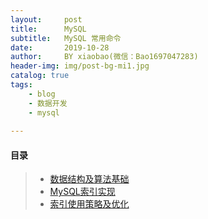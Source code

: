 ```yaml
---
layout:     post
title:      MySQL
subtitle:   MySQL 常用命令
date:       2019-10-28
author:     BY xiaobao(微信：Bao1697047283)
header-img: img/post-bg-mi1.jpg
catalog: true
tags:
    - blog
    - 数据开发
    - mysql
    
---
```



#### 目录
>* [数据结构及算法基础](https://lianxiaobao.github.io/2019/09/17/Mysql%E6%95%B0%E6%8D%AE%E7%BB%93%E6%9E%84%E5%8F%8A%E7%AE%97%E6%B3%95%E5%9F%BA%E7%A1%80/)
>* [MySQL索引实现](https://lianxiaobao.github.io/2019/09/17/Mysql%E7%B4%A2%E5%BC%95%E5%AE%9E%E7%8E%B0/)
>* [索引使用策略及优化](https://lianxiaobao.github.io/2019/09/17/Mysql%E7%B4%A2%E5%BC%95%E4%BD%BF%E7%94%A8%E7%AD%96%E7%95%A5%E5%8F%8A%E4%BC%98%E5%8C%96/)
>
>
>
